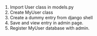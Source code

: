 1. Import User class in models.py
2. Create MyUser class
3. Create a dummy entry from django shell
4. Save and view entry in admin page.
5. Register MyUser database with admin.
